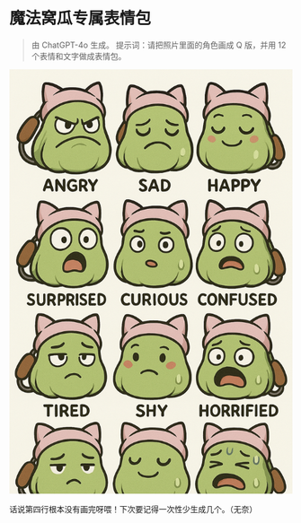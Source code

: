 # 魔法窝瓜专属表情包

> 由 ChatGPT-4o 生成。
> 提示词：请把照片里面的角色画成 Q 版，并用 12 个表情和文字做成表情包。

![](./images/squash_memes.png)

话说第四行根本没有画完呀喂！下次要记得一次性少生成几个。（无奈）
